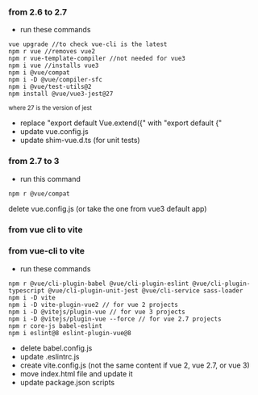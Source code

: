 ### from 2.6 to 2.7

- run these commands
```
vue upgrade //to check vue-cli is the latest
npm r vue //removes vue2
npm r vue-template-compiler //not needed for vue3
npm i vue //installs vue3
npm i @vue/compat
npm i -D @vue/compiler-sfc
npm i @vue/test-utils@2
npm install @vue/vue3-jest@27
```
<sub>where 27 is the version of jest</sub>
- replace "export default Vue.extend({" with "export default {"
- update vue.config.js
- update shim-vue.d.ts (for unit tests)

### from 2.7 to 3
- run this command
```
npm r @vue/compat
```
delete vue.config.js (or take the one from vue3 default app)

### from vue cli to vite


### from vue-cli to vite

- run these commands
```
npm r @vue/cli-plugin-babel @vue/cli-plugin-eslint @vue/cli-plugin-typescript @vue/cli-plugin-unit-jest @vue/cli-service sass-loader
npm i -D vite
npm i -D vite-plugin-vue2 // for vue 2 projects
npm i -D @vitejs/plugin-vue // for vue 3 projects
npm i -D @vitejs/plugin-vue --force // for vue 2.7 projects
npm r core-js babel-eslint 
npm i eslint@8 eslint-plugin-vue@8
```
- delete babel.config.js 
- update .eslintrc.js
- create vite.config.js (not the same content if vue 2, vue 2.7, or vue 3)
- move index.html file and update it
- update package.json scripts 
